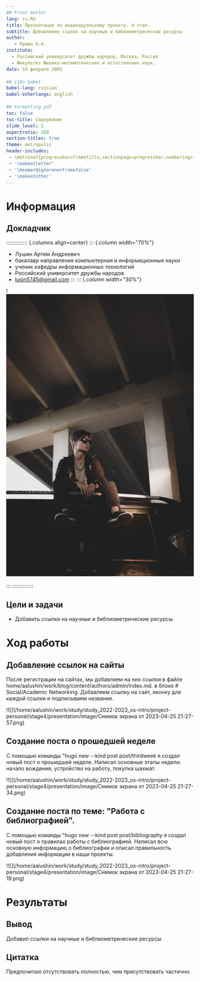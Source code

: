 ```yaml
---
## Front matter
lang: ru-RU
title: Презентация по индивидуальному проекту. 4 этап.
subtitle: Добавление ссылок на научные и библиометрические ресурсы
author:
   - Лушин А.А.
institute:
  - Российский университет дружбы народов, Москва, Россия
  - Фикультет Физико-математических и естественных наук.
date: 18 февраля 2005

## i18n babel
babel-lang: russian
babel-otherlangs: english

## Formatting pdf
toc: false
toc-title: Содержание
slide_level: 2
aspectratio: 169
section-titles: true
theme: metropolis
header-includes:
 - \metroset{progressbar=frametitle,sectionpage=progressbar,numbering=fraction}
 - '\makeatletter'
 - '\beamer@ignorenonframefalse'
 - '\makeatother'
---
```


# Информация

## Докладчик

:::::::::::::: {.columns align=center}
::: {.column width="70%"}

*  Лушин Артем Андреевич
  * бакалавр направления компьютерная и информационные науки
  * ученик кафедры информационных технологий
  * Российский университет дружбы народов
  * [lusin5745@gmail.com](lusin5745@gmail.com)
:::
::: {.column width="30%"}

!![](./image/mee.jpg)

:::
::::::::::::::

## Цели и задачи

- Добавить ссылки на научные и библиометрические ресурсы.

# Ход работы

## Добавление ссылок на сайты

После регистрации на сайтах, мы добавляем на них ссылки в файле home/aalushin/work/blog/content/authors/admin/index.md. в блоке # Social/Academic Networking. Добавляем ссылку на сайт, иконку для каждой ссылки и подписываем название. 

!![](/home/aalushin/work/study/study_2022-2023_os-intro/project-personal/stage4/presentation/image/Снимок экрана от 2023-04-25 21-27-57.png)

## Создание поста о прошедшей неделе

С помощью команды "hugo new --kind post post/thirdweek я создал новый пост о прошедшей неделе. Написал основные этапы недели: начало вождения, устройство на работу, покупка шахмат.

!![](/home/aalushin/work/study/study_2022-2023_os-intro/project-personal/stage4/presentation/image/Снимок экрана от 2023-04-25 21-27-34.png)

## Создание поста по теме: "Работа с библиографией".

С помощью команды "hugo new --kind post post/bibliography я создал новый пост о правилах работы с библиографией. Написал всю основную информацию о библиографии и описал правильность добавления информации в наши проекты.

!![](/home/aalushin/work/study/study_2022-2023_os-intro/project-personal/stage4/presentation/image/Снимок экрана от 2023-04-25 21-27-19.png)

# Результаты

## Вывод

Добавил ссылки на научные и библиометрические ресурсы

## Цитатка

Предпочитаю отсутствовать полностью, чем присутствовать частично.
